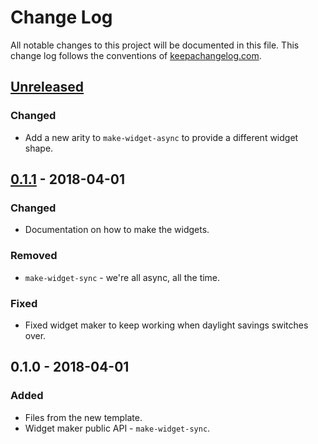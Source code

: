 # Change Log
All notable changes to this project will be documented in this file. This change log follows the conventions of [keepachangelog.com](http://keepachangelog.com/).

## [Unreleased]
### Changed
- Add a new arity to `make-widget-async` to provide a different widget shape.

## [0.1.1] - 2018-04-01
### Changed
- Documentation on how to make the widgets.

### Removed
- `make-widget-sync` - we're all async, all the time.

### Fixed
- Fixed widget maker to keep working when daylight savings switches over.

## 0.1.0 - 2018-04-01
### Added
- Files from the new template.
- Widget maker public API - `make-widget-sync`.

[Unreleased]: https://github.com/your-name/happyland/compare/0.1.1...HEAD
[0.1.1]: https://github.com/your-name/happyland/compare/0.1.0...0.1.1
